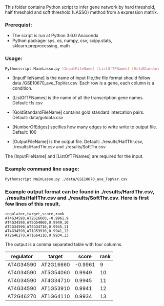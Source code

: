 This folder contains Python script to infer gene network by hard threshold, half threshold and soft threshold (LASSO) method from a expression matrix.

### Prerequist:

* The script is run at Python 3.6.0 Anaconda
* Python package: sys, os, numpy, csv, scipy.stats, sklearn.preprocessing, math

### Usage:
```bash
Pythonscript MainLasso.py [InputFileName] [ListOfTFNames] [GoldStandardFileName] [NumberOfEdges] [OutputFileName]
```
* [InputFileName] is the name of input file,the file format should follow data /GSE10670_ave_TopVar.csv. Each row is a gene, each column is a condition.

* [ListOfTFNames] is the name of all the transcription gene names. Default: tfs.csv

* [GoldStandardFileName] contains gold standard intercation pairs. Default: data/goldata.csv

* [NumberOfEdges] spcifies how many edges to write write to output file. Default: 100

* [OutputFileName] is the output file. Default: ./results/HalfThr.csv, ./results/HardThr.csv and ./results/SoftThr.csv

The [InputFileName] and [ListOfTFNames] are required for the input.

### Example command line usage:
```bash
Pythonscript MainLasso.py ./data/GSE10670_ave_TopVar.csv 
```
### Example output format can be found in ./results/HardThr.csv, ./results/HalfThr.csv and ./results/SoftThr.csv. Here is first few lines of this result.

```
regulator,target,score,rank
AT4G34590,AT2G16660,-0.9961,9
AT4G34590,AT5G54060,0.9949,10
AT4G34590,AT4G34710,0.9945,11
AT4G34590,AT1G53910,0.9941,12
AT2G46270,AT1G64110,0.9934,13
``` 
The output is a comma separated table with four columns.

|regulator|target|score|rank|
|---|---|---|---|
|AT4G34590|AT2G16660|-0.9961|9|
|AT4G34590|AT5G54060|0.9949|10|
|AT4G34590|AT4G34710|0.9945|11|
|AT4G34590|AT1G53910|0.9941|12|
|AT2G46270|AT1G64110|0.9934|13|


